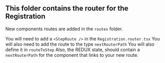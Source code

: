 ## This folder contains the router for the Registration

New components routes are added in the `routes` folder.

You will need to add a `<StepRoute />` in the `Registration.router.tsx` You will also need to add the route to the type
`nextRouterPath` You will also define it in `routeToStep` Also, the REDUX state, should contain a `nextRouterPath` for
the component that links to your new route.
